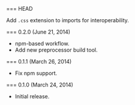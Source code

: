 === HEAD

Add `.css` extension to imports for interoperability.

=== 0.2.0 (June 21, 2014)

* npm-based workflow.
* Add new preprocessor build tool.

=== 0.1.1 (March 26, 2014)

* Fix npm support.

=== 0.1.0 (March 24, 2014)

* Initial release.
